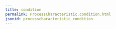 ```yaml
---
title: condition
permalink: ProcessCharacteristic.condition.html
jsonid: processcharacteristic_condition
---
```

